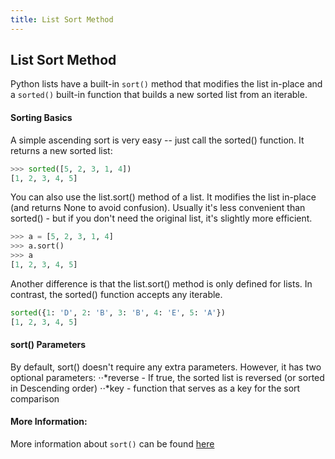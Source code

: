 ```yaml
---
title: List Sort Method
---
```

## List Sort Method

Python lists have a built-in ```sort()``` method that modifies the list in-place and a ```sorted()``` built-in function that builds a new sorted list from an iterable.

<!-- The article goes here, in GitHub-flavored Markdown. Feel free to add YouTube videos, images, and CodePen/JSBin embeds  -->

#### Sorting Basics
<!-- Please add any articles you think might be helpful to read before writing the article -->
A simple ascending sort is very easy -- just call the sorted() function. It returns a new sorted list:

```python
>>> sorted([5, 2, 3, 1, 4])
[1, 2, 3, 4, 5]
```
You can also use the list.sort() method of a list. It modifies the list in-place (and returns None to avoid confusion). Usually it's less convenient than sorted() - but if you don't need the original list, it's slightly more efficient.

```python
>>> a = [5, 2, 3, 1, 4]
>>> a.sort()
>>> a
[1, 2, 3, 4, 5]
```
Another difference is that the list.sort() method is only defined for lists. In contrast, the sorted() function accepts any iterable.

```python
sorted({1: 'D', 2: 'B', 3: 'B', 4: 'E', 5: 'A'})
[1, 2, 3, 4, 5]
```
#### sort() Parameters
By default, sort() doesn't require any extra parameters. However, it has two optional parameters:
⋅⋅*reverse - If true, the sorted list is reversed (or sorted in Descending order)
⋅⋅*key - function that serves as a key for the sort comparison

#### More Information:
More information about ```sort()``` can be found [here](https://docs.python.org/3/library/functions.html#sorted)


